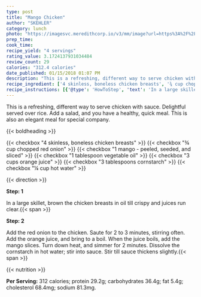 ```yaml
---
type: post
title: "Mango Chicken"
author: "SKEHLER"
category: lunch
photo: "https://imagesvc.meredithcorp.io/v3/mm/image?url=https%3A%2F%2Fimages.media-allrecipes.com%2Fuserphotos%2F855260.jpg"
prep_time: 
cook_time: 
recipe_yield: "4 servings"
rating_value: 3.1724137931034484
review_count: 29
calories: "312.4 calories"
date_published: 01/15/2018 01:07 PM
description: "This is a refreshing, different way to serve chicken with sauce.  Delightful served over rice.  Add a salad, and you have a healthy, quick meal. This is also an elegant meal for special company."
recipe_ingredient: ['4 skinless, boneless chicken breasts', '¾ cup chopped red onion', '1 mango - peeled, seeded, and sliced', '1 tablespoon vegetable oil', '3 cups orange juice', '3 tablespoons cornstarch', '¼ cup hot water']
recipe_instructions: [{'@type': 'HowToStep', 'text': 'In a large skillet, brown the chicken breasts in oil  till crispy and juices run clear.\n'}, {'@type': 'HowToStep', 'text': 'Add the red onion to the chicken.  Saute for 2 to 3 minutes, stirring often.  Add the orange juice, and bring to a boil.  When the juice boils, add the mango slices.  Turn down heat, and simmer for 2 minutes.  Dissolve the cornstarch in hot water; stir into sauce.  Stir till sauce thickens slightly.\n'}]
---
```


This is a refreshing, different way to serve chicken with sauce.  Delightful served over rice.  Add a salad, and you have a healthy, quick meal. This is also an elegant meal for special company. 

{{< boldheading >}}

{{< checkbox "4  skinless, boneless chicken breasts" >}}
{{< checkbox "¾ cup chopped red onion" >}}
{{< checkbox "1  mango - peeled, seeded, and sliced" >}}
{{< checkbox "1 tablespoon vegetable oil" >}}
{{< checkbox "3 cups orange juice" >}}
{{< checkbox "3 tablespoons cornstarch" >}}
{{< checkbox "¼ cup hot water" >}}


{{< direction >}}

**Step: 1**

In a large skillet, brown the chicken breasts in oil  till crispy and juices run clear.{{< span >}}

**Step: 2**

Add the red onion to the chicken.  Saute for 2 to 3 minutes, stirring often.  Add the orange juice, and bring to a boil.  When the juice boils, add the mango slices.  Turn down heat, and simmer for 2 minutes.  Dissolve the cornstarch in hot water; stir into sauce.  Stir till sauce thickens slightly.{{< span >}}

{{< nutrition >}}

**Per Serving:** 312 calories; protein 29.2g; carbohydrates 36.4g; fat 5.4g; cholesterol 68.4mg; sodium 81.3mg.